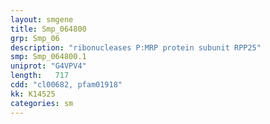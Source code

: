 ```yaml
---
layout: smgene
title: Smp_064800
grp: Smp_06
description: "ribonucleases P:MRP protein subunit RPP25"
smp: Smp_064800.1
uniprot: "G4VPV4"
length:   717
cdd: "cl00682, pfam01918"
kk: K14525
categories: sm
---
```

